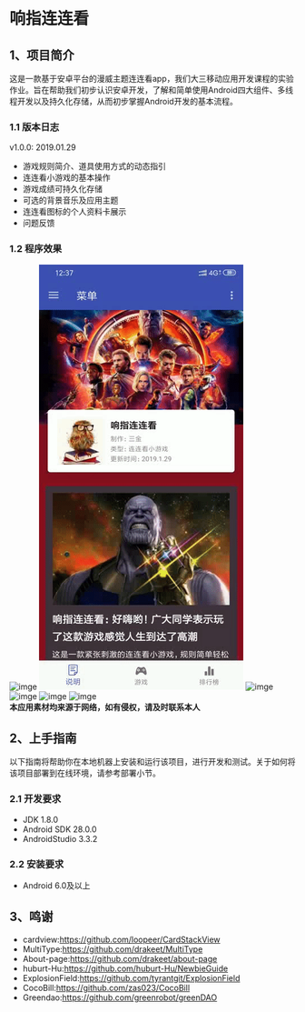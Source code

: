 # 响指连连看
## 1、项目简介
这是一款基于安卓平台的漫威主题连连看app，我们大三移动应用开发课程的实验作业。旨在帮助我们初步认识安卓开发，了解和简单使用Android四大组件、多线程开发以及持久化存储，从而初步掌握Android开发的基本流程。
### 1.1 版本日志
v1.0.0: 2019.01.29<br>
* 游戏规则简介、道具使用方式的动态指引
* 连连看小游戏的基本操作
* 游戏成绩可持久化存储
* 可选的背景音乐及应用主题
* 连连看图标的个人资料卡展示
* 问题反馈
### 1.2 程序效果
![imge](https://github.com/Lsj425/LinkGame/blob/master/imgs/1.gif)
![imge](https://github.com/Lsj425/LinkGame/blob/master/imgs/2.gif)
![imge](https://github.com/Lsj425/LinkGame/blob/master/imgs/3.gif)
![imge](https://github.com/Lsj425/LinkGame/blob/master/imgs/4.gif)
![imge](https://github.com/Lsj425/LinkGame/blob/master/imgs/5.gif)
![imge](https://github.com/Lsj425/LinkGame/blob/master/imgs/6.gif)<br>
**本应用素材均来源于网络，如有侵权，请及时联系本人**
## 2、上手指南
以下指南将帮助你在本地机器上安装和运行该项目，进行开发和测试。关于如何将该项目部署到在线环境，请参考部署小节。
### 2.1 开发要求
* JDK 1.8.0
* Android SDK 28.0.0
* AndroidStudio 3.3.2
### 2.2 安装要求
* Android 6.0及以上
## 3、鸣谢
* cardview:https://github.com/loopeer/CardStackView
* MultiType:https://github.com/drakeet/MultiType
* About-page:https://github.com/drakeet/about-page
* huburt-Hu:https://github.com/huburt-Hu/NewbieGuide
* ExplosionField:https://github.com/tyrantgit/ExplosionField
* CocoBill:https://github.com/zas023/CocoBill
* Greendao:https://github.com/greenrobot/greenDAO
